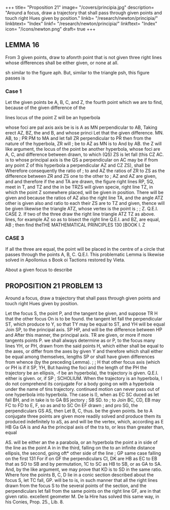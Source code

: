 +++
title= "Proposition 21"
image= "/covers/principia.jpg"
description= "Around a focus, draw a trajectory that shall pass through given points and touch right Hues given by position."
linkb= "/research/newton/principia/"
linkbtext= "Index"
linkf= "/research/newton/principia/"
linkftext= "Index"
icon= "/icons/newton.png"
draft= true
+++

## LEMMA 16

From 3 given points, draw to afonrth point that is not given three right lines whose differences shall be either given, or none at all.

sh
similar to the figure aph.
But,
similar to the triangle psh, this figure passes
is

### Case 1

Let the given points be A, B, C, and Z, the fourth point which we are to find, because of the given difference of the 

lines
locus of the point Z will be an hyperbola

whose foci are
pal axis
axis be
is
is
A
as MN
perpendicular to AB,
Taking
erect
AZ, BZ,
the
and B, and whose princi
Let that
the given difference.
MN.
AB,
to
;
PR
PM
to
MA
and let fall ZR perpendicular to PR then
from the nature of the hyperbola, ZR will
;
be to
AZ
as
MN
is
to
And by
AB.
the
Z
will
like argument, the locus of the point
be another hyperbola, whose foci are A, C, and
difference between
drawn, to which (QS)
ZS is let fall (this
CZ AC.
is to
whose principal axis
is
the
QS a perpendicular on AC may be
if from any point Z of this hyperbola a perpendicular
AZ
and
CZ
ZS), shall be
Wherefore
consequently the ratio of
;
to
and
AZ
the ratios of
ZR
to
ZS
as the difference between
ZR
and
ZS
one to the other
to
;
AZ
and
AZ
are given, and
and therefore if the
and TA are drawn, the figure
right lines RP, SQ, meet in T, and TZ
and
the
in
be
TRZS will given specie,
right line TZ, in which the point
Z
somewhere placed, will be given in position. There will be given
and because the ratios of AZ
also the right line TA, and the angle ATZ
other is given also and
ratio
to
each
their
ZS
are
to
TZ
and
given,
thence will be given likewise the triangle ATZ, whose vertex is the point
is
;
;
Z.
Q.E.I.
CASE
2. If
two of the three
draw the right line
triangle ATZ
TZ
as above.
lines, for
example
AZ
so as to bisect the right line
Q.E.I.
and BZ, are equal,
AB
;
then find theTHE MATHEMATICAL PRINCIPLES
130
[BOOK
I.
Z

### CASE 3

If all the three are equal, the point
will be placed in the
centre of a circle that passes through the points A, B, C.
Q.E.I.
This problematic Lemma is likewise solved in Apollonius s Book oi
Tactions restored by Vieta.

About a given focus
to describe



## PROPOSITION 21 PROBLEM 13

Around a focus, draw a trajectory that shall pass through given points and touch right Hues given by position.

Let the focus S, the point P, and the tangent
be given, and suppose
TR
H
that the other focus
On
is
to be found.
the tangent let fall the perpendicular
ST, which produce to Y, so that TY may
be equal to ST, and YH will be equal
Join SP,
to the principal axis.
SP
HP, and
will be the difference between
HP and
After this manner,
the principal axis.
TR
are given, or more
if more tangents
points P. we shall always determine as
or P, to the focus
many lines YH, or PH, drawn from the said points
H, which either shall be equal to the axes, or differ from the axes by given
Y
and therefore which shall either be equal among themselves,
lengths SP
or shall have given differences from whence (by the preceding Lemma).
;
;
H
that other focus
axis (which
or
PH
is
if it
SP,
YH,
But having
the foci and the length of the
PH
the trajectory be an ellipsis,
-f
be an hyperbola), the trajectory is given.
Q.E.I.
either
is
given.
or, if
SP
;
SCHOLIUM.
When
the trajectory is an hyperbola, I do not comprehend its conjugate
For a body going on with a
hyperbola under the name of tins trajectory.
continued motion can never pass out of one hyperbola into
hyperbola.
The case
is
I),
when
as
EC
SC
duced
as
let
fall
BH, and in
take
is to
GA
BS
jectory
;
SB
SD.
to
;
to
Join BC,
CD,
EB may
FC to FD
to E, F, so as
and
to SC
On EF drawn
;
and pro
SG,
the perpendiculars
GS
AS,
then
Let B, C,
thus.
be the given points.
be to
A
conjugate
three points are given
more readily solved
and produce them
its
produced indefinitely
to aS, as
and
will be the vertex,
which, according as
E
HB
Ga
GA
is
and
Aa
the principal axis of the tra
to, or less than
greater than, equal

AS. will be either an
the
a parabola, or an hyperbola the point a in
side of the line
as the point A
in
in the third, falling on the
to an infinite distance
ellipsis,
the second, going oft*
other side of the line
;
GP
same
case falling on the
first
131
For if on GF the perpendiculars CI, DK are
HB as EC to EB that as SO to SB and by
permutation, 1C to SC as HB to SB, or as GA to SA. And, by the like
argument, we may prove that KD is to SD in the same ratio. Where
fore the points B, C, D lie in a conic section described about the focus S,
let
TC
fall,
GP.
will be to
is, 
in such manner that all the right lines drawn from the focus S to the
several points of the section, and the perpendiculars let fall from the same
points on the right line GF, are in that given ratio.
excellent geometer M. De la Hire has solved this
same way, in his Conies, Prop. 25., Lib. 8.

